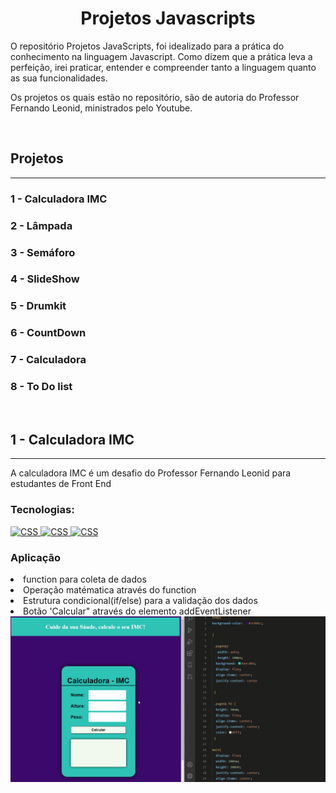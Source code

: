 <h1 align="center">Projetos Javascripts</h1>

  <p>
   O repositório Projetos JavaScripts, foi idealizado para a prática do conhecimento na linguagem Javascript. Como dizem que a prática leva a perfeição, irei praticar, entender e compreender tanto a linguagem quanto as sua funcionalidades. 
  <p>
    Os projetos os quais estão no repositório, são de autoria do Professor Fernando Leonid, ministrados pelo Youtube.
</p>
<br />

<h2>Projetos</h2>
<hr />
<h3>1 - Calculadora IMC</h3>
<h3>2 - Lâmpada</h3>
<h3>3 -  Semáforo</h3>
<h3>4 - SlideShow </h3>
<h3>5 - Drumkit</h3>
<h3>6 - CountDown</h3>
<h3>7 - Calculadora</h3>
<h3>8 - To Do list</h3>
<br />

<h2>1 - Calculadora IMC</h2>
<hr />
<p>A calculadora IMC é um desafio do Professor Fernando Leonid para estudantes de Front End</p>


<h3>Tecnologias:</h3>

  <a href="">
    <img alt="CSS" src="https://icongr.am/devicon/css3-original.svg?size=20&color=currentColor">
  </a>
  <a href="">
    <img alt="CSS" src="https://icongr.am/devicon/html5-original.svg?size=20&color=currentColor">
  </a>
  <a href="">
    <img alt="CSS" src="https://icongr.am/devicon/javascript-original.svg?size=20&color=currentColor">
  </a>

<h3> Aplicação </h3>
<li> function para coleta de dados</li>
<li>Operação matématica através do function </li>
<li>Estrutura condicional(if/else) para a validação dos dados</li>
<li>Botão 'Calcular" através do elemento addEventListener</li>

  <a href="">
    <img alt="CSS" src="https://github.com/SuhMoraes/projects-javascript/blob/main/gif-img/calculadoraIMC.gif">
  </a>


  
